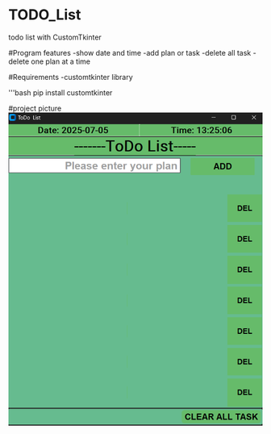 # TODO_List
todo list with CustomTkinter

#Program features
-show date and time
-add plan or task
-delete all task
-delete one plan at a time

#Requirements
-customtkinter library

'''bash
pip install customtkinter

#project picture
![project_picture](./screenshot.png)


